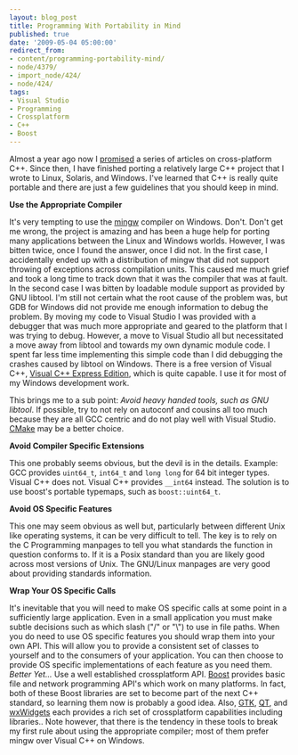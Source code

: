 ```yaml
---
layout: blog_post
title: Programming With Portability in Mind
published: true
date: '2009-05-04 05:00:00'
redirect_from:
- content/programming-portability-mind/
- node/4379/
- import_node/424/
- node/424/
tags:
- Visual Studio
- Programming
- Crossplatform
- C++
- Boost
---
```


Almost a year ago now I [promised](/content/crossplatform-c-part-1-intro) a series of articles on cross-platform C++. Since then, I have finished porting a relatively large C++ project that I wrote to Linux, Solaris, and Windows. I've learned that C++ is really quite portable and there are just a few guidelines that you should keep in mind. 

**Use the Appropriate Compiler** 

It's very tempting to use the [mingw](http://www.mingw.org/) compiler on Windows. Don't. Don't get me wrong, the project is amazing and has been a huge help for porting many applications between the Linux and Windows worlds. However, I was bitten twice, once I found the answer, once I did not. In the first case, I accidentally ended up with a distribution of mingw that did not support throwing of exceptions across compilation units. This caused me much grief and took a long time to track down that it was the compiler that was at fault. In the second case I was bitten by loadable module support as provided by GNU libtool. I'm still not certain what the root cause of the problem was, but GDB for Windows did not provide me enough information to debug the problem. By moving my code to Visual Studio I was provided with a debugger that was much more appropriate and geared to the platform that I was trying to debug. However, a move to Visual Studio all but necessitated a move away from libtool and towards my own dynamic module code. I spent far less time implementing this simple code than I did debugging the crashes caused by libtool on Windows. There is a free version of Visual C++, [Visual C++ Express Edition](http://www.microsoft.com/express/vc/), which is quite capable. I use it for most of my Windows development work. 

This brings me to a sub point: *Avoid heavy handed tools, such as GNU libtool*. If possible, try to not rely on autoconf and cousins all too much because they are all GCC centric and do not play well with Visual Studio. [CMake](http://www.cmake.org/) may be a better choice. 

**Avoid Compiler Specific Extensions** 

This one probably seems obvious, but the devil is in the details. Example: GCC provides `uint64_t`, `int64_t` and `long long` for 64 bit integer types. Visual C++ does not. Visual C++ provides `__int64` instead. The solution is to use boost's portable typemaps, such as `boost::uint64_t`. 

**Avoid OS Specific Features** 

This one may seem obvious as well but, particularly between different Unix like operating systems, it can be very difficult to tell. The key is to rely on the C Programming manpages to tell you what standards the function in question conforms to. If it is a Posix standard than you are likely good across most versions of Unix. The GNU/Linux manpages are very good about providing standards information. 

**Wrap Your OS Specific Calls** 

It's inevitable that you will need to make OS specific calls at some point in a sufficiently large application. Even in a small application you must make subtle decisions such as which slash ("/" or "\\") to use in file paths. When you do need to use OS specific features you should wrap them into your own API. This will allow you to provide a consistent set of classes to yourself and to the consumers of your application. You can then choose to provide OS specific implementations of each feature as you need them. *Better Yet...* Use a well established crossplatform API. [Boost](http://www.boost.org) provides basic file and network programming API's which work on many platforms. In fact, both of these Boost libraries are set to become part of the next C++ standard, so learning them now is probably a good idea. Also, [GTK](http://www.gtk.org), [QT](http://www.qtsoftware.com/), and [wxWidgets](http://www.wxwidgets.org/) each provides a rich set of crossplatform capabilities including libraries.. Note however, that there is the tendency in these tools to break my first rule about using the appropriate compiler; most of them prefer mingw over Visual C++ on Windows.
